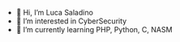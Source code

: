 - 👋 Hi, I’m Luca Saladino
- 👀 I’m interested in CyberSecurity
- 🌱 I’m currently learning PHP, Python, C, NASM
